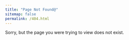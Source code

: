```yaml
---
title: "Page Not Found@"
sitemap: false
permalink: /404.html
---
```


Sorry, but the page you were trying to view does not exist.
